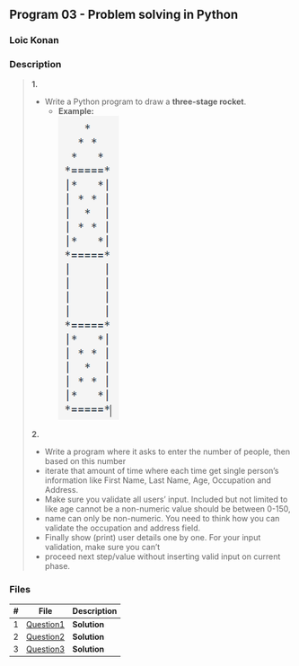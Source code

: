 ## Program 03 - Problem solving in Python

### Loic Konan

### Description

> **1.**
>
> - Write a Python program to draw a **three-stage rocket**.
>   - **Example:**  
>           <img src="pic.png">
>
>
> **2.**
>
> - Write a program where it asks to enter the number of people, then based on this number
> - iterate that amount of time where each time get single person’s information like First Name, Last Name, Age, Occupation and Address.
> - Make sure you validate all users’ input. Included but not limited to like age cannot be a non-numeric value should be between 0-150,
> - name can only be non-numeric. You need to think how you can validate the occupation and address field.
> - Finally show (print) user details one by one. For your input validation, make sure you can’t
> - proceed next step/value without inserting valid input on current phase.
>
### Files

|   #   | File                     | Description  |
| :---: | ------------------------ | ------------ |
|   1   | [Question1](./Question1) | **Solution** |
|   2   | [Question2](./Question2) | **Solution** |
|   3   | [Question3](./Question3) | **Solution** |
